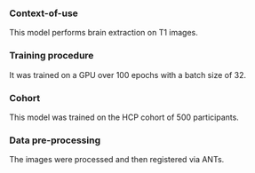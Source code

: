 ### Context-of-use

This model performs brain extraction on T1 images.

### Training procedure

It was trained on a GPU over 100 epochs with a batch size of 32.

### Cohort

This model was trained on the HCP cohort of 500 participants.

### Data pre-processing

The images were processed and then registered via ANTs.
